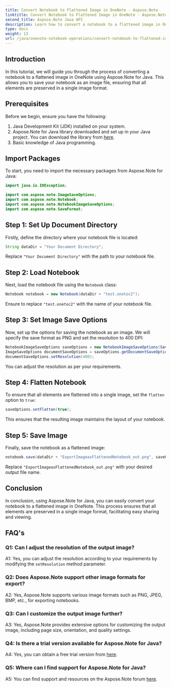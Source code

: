```yaml
---
title: Convert Notebook to Flattened Image in OneNote - Aspose.Note
linktitle: Convert Notebook to Flattened Image in OneNote - Aspose.Note
second_title: Aspose.Note Java API
description: Learn how to convert a notebook to a flattened image in OneNote using Aspose.Note for Java. Preserve all elements in a single image file effortlessly.
type: docs
weight: 13
url: /java/onenote-notebook-operations/convert-notebook-to-flattened-image/
---
```

## Introduction

In this tutorial, we will guide you through the process of converting a notebook to a flattened image in OneNote using Aspose.Note for Java. This allows you to save your notebook as an image file, ensuring that all elements are preserved in a single image format.

## Prerequisites

Before we begin, ensure you have the following:

1. Java Development Kit (JDK) installed on your system.
2. Aspose.Note for Java library downloaded and set up in your Java project. You can download the library from [here](https://releases.aspose.com/note/java/).
3. Basic knowledge of Java programming.

## Import Packages

To start, you need to import the necessary packages from Aspose.Note for Java:

```java
import java.io.IOException;

import com.aspose.note.ImageSaveOptions;
import com.aspose.note.Notebook;
import com.aspose.note.NotebookImageSaveOptions;
import com.aspose.note.SaveFormat;
```

## Step 1: Set Up Document Directory

Firstly, define the directory where your notebook file is located:

```java
String dataDir = "Your Document Directory";
```

Replace `"Your Document Directory"` with the path to your notebook file.

## Step 2: Load Notebook

Next, load the notebook file using the `Notebook` class:

```java
Notebook notebook = new Notebook(dataDir + "test.onetoc2");
```

Ensure to replace `"test.onetoc2"` with the name of your notebook file.

## Step 3: Set Image Save Options

Now, set up the options for saving the notebook as an image. We will specify the save format as PNG and set the resolution to 400 DPI:

```java
NotebookImageSaveOptions saveOptions = new NotebookImageSaveOptions(SaveFormat.Png);
ImageSaveOptions documentSaveOptions = saveOptions.getDocumentSaveOptions();
documentSaveOptions.setResolution(400);
```

You can adjust the resolution as per your requirements.

## Step 4: Flatten Notebook

To ensure that all elements are flattened into a single image, set the `flatten` option to `true`:

```java
saveOptions.setFlatten(true);
```

This ensures that the resulting image maintains the layout of your notebook.

## Step 5: Save Image

Finally, save the notebook as a flattened image:

```java
notebook.save(dataDir + "ExportImageasFlattenedNotebook_out.png", saveOptions);
```

Replace `"ExportImageasFlattenedNotebook_out.png"` with your desired output file name.

## Conclusion

In conclusion, using Aspose.Note for Java, you can easily convert your notebook to a flattened image in OneNote. This process ensures that all elements are preserved in a single image format, facilitating easy sharing and viewing.

## FAQ's

### Q1: Can I adjust the resolution of the output image?

A1: Yes, you can adjust the resolution according to your requirements by modifying the `setResolution` method parameter.

### Q2: Does Aspose.Note support other image formats for export?

A2: Yes, Aspose.Note supports various image formats such as PNG, JPEG, BMP, etc., for exporting notebooks.

### Q3: Can I customize the output image further?

A3: Yes, Aspose.Note provides extensive options for customizing the output image, including page size, orientation, and quality settings.

### Q4: Is there a trial version available for Aspose.Note for Java?

A4: Yes, you can obtain a free trial version from [here](https://releases.aspose.com/).

### Q5: Where can I find support for Aspose.Note for Java?

A5: You can find support and resources on the Aspose.Note forum [here](https://forum.aspose.com/c/note/28).
